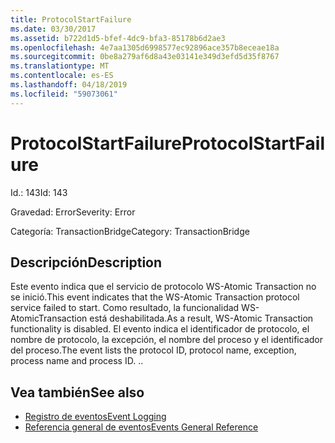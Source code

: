 ```yaml
---
title: ProtocolStartFailure
ms.date: 03/30/2017
ms.assetid: b722d1d5-bfef-4dc9-bfa3-85178b6d2ae3
ms.openlocfilehash: 4e7aa1305d6998577ec92896ace357b8eceae18a
ms.sourcegitcommit: 0be8a279af6d8a43e03141e349d3efd5d35f8767
ms.translationtype: MT
ms.contentlocale: es-ES
ms.lasthandoff: 04/18/2019
ms.locfileid: "59073061"
---
```

# <a name="protocolstartfailure"></a><span data-ttu-id="f0e9a-102">ProtocolStartFailure</span><span class="sxs-lookup"><span data-stu-id="f0e9a-102">ProtocolStartFailure</span></span>
<span data-ttu-id="f0e9a-103">Id.: 143</span><span class="sxs-lookup"><span data-stu-id="f0e9a-103">Id: 143</span></span>  
  
 <span data-ttu-id="f0e9a-104">Gravedad: Error</span><span class="sxs-lookup"><span data-stu-id="f0e9a-104">Severity: Error</span></span>  
  
 <span data-ttu-id="f0e9a-105">Categoría: TransactionBridge</span><span class="sxs-lookup"><span data-stu-id="f0e9a-105">Category: TransactionBridge</span></span>  
  
## <a name="description"></a><span data-ttu-id="f0e9a-106">Descripción</span><span class="sxs-lookup"><span data-stu-id="f0e9a-106">Description</span></span>  
 <span data-ttu-id="f0e9a-107">Este evento indica que el servicio de protocolo WS-Atomic Transaction  no se inició.</span><span class="sxs-lookup"><span data-stu-id="f0e9a-107">This event indicates that the WS-Atomic Transaction protocol service failed to start.</span></span> <span data-ttu-id="f0e9a-108">Como resultado, la funcionalidad WS-AtomicTransaction está deshabilitada.</span><span class="sxs-lookup"><span data-stu-id="f0e9a-108">As a result, WS-Atomic Transaction functionality is disabled.</span></span> <span data-ttu-id="f0e9a-109">El evento indica el identificador de protocolo, el nombre de protocolo, la excepción, el nombre del proceso y el identificador del proceso.</span><span class="sxs-lookup"><span data-stu-id="f0e9a-109">The event lists the protocol ID, protocol name, exception, process name and process ID.</span></span> <span data-ttu-id="f0e9a-110">.</span><span class="sxs-lookup"><span data-stu-id="f0e9a-110">.</span></span>  
  
## <a name="see-also"></a><span data-ttu-id="f0e9a-111">Vea también</span><span class="sxs-lookup"><span data-stu-id="f0e9a-111">See also</span></span>

- [<span data-ttu-id="f0e9a-112">Registro de eventos</span><span class="sxs-lookup"><span data-stu-id="f0e9a-112">Event Logging</span></span>](../../../../../docs/framework/wcf/diagnostics/event-logging/index.md)
- [<span data-ttu-id="f0e9a-113">Referencia general de eventos</span><span class="sxs-lookup"><span data-stu-id="f0e9a-113">Events General Reference</span></span>](../../../../../docs/framework/wcf/diagnostics/event-logging/events-general-reference.md)
